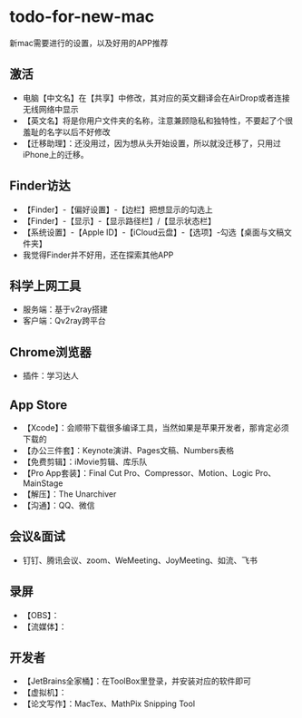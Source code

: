 # todo-for-new-mac
新mac需要进行的设置，以及好用的APP推荐

## 激活
+ 电脑【中文名】在【共享】中修改，其对应的英文翻译会在AirDrop或者连接无线网络中显示
+ 【英文名】将是你用户文件夹的名称，注意兼顾隐私和独特性，不要起了个很羞耻的名字以后不好修改
+ 【迁移助理】：还没用过，因为想从头开始设置，所以就没迁移了，只用过iPhone上的迁移。

## Finder访达
+ 【Finder】-【偏好设置】-【边栏】把想显示的勾选上
+ 【Finder】-【显示】-【显示路径栏】/【显示状态栏】
+ 【系统设置】-【Apple ID】-【iCloud云盘】-【选项】-勾选【桌面与文稿文件夹】
+ 我觉得Finder并不好用，还在探索其他APP

## 科学上网工具
+ 服务端：基于v2ray搭建
+ 客户端：Qv2ray跨平台

## Chrome浏览器
+ 插件：学习达人

## App Store
+ 【Xcode】：会顺带下载很多编译工具，当然如果是苹果开发者，那肯定必须下载的
+ 【办公三件套】：Keynote演讲、Pages文稿、Numbers表格
+ 【免费剪辑】：iMovie剪辑、库乐队
+ 【Pro App套装】：Final Cut Pro、Compressor、Motion、Logic Pro、MainStage
+ 【解压】：The Unarchiver
+ 【沟通】：QQ、微信

## 会议&面试
+ 钉钉、腾讯会议、zoom、WeMeeting、JoyMeeting、如流、飞书

## 录屏
+ 【OBS】：
+ 【流媒体】：


## 开发者
+ 【JetBrains全家桶】：在ToolBox里登录，并安装对应的软件即可
+ 【虚拟机】：
+ 【论文写作】：MacTex、MathPix Snipping Tool

